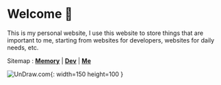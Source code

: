 # Welcome 👋

This is my personal website, I use this website to store things that are important to me, starting from websites for developers, websites for daily needs, etc.

Sitemap :
[**Memory**](/memory) | [**Dev**](/dev) | [**Me**](/me)

![UnDraw.com](/images/image.svg "Image By: UnDraw"){: width=150 height=100 } 

